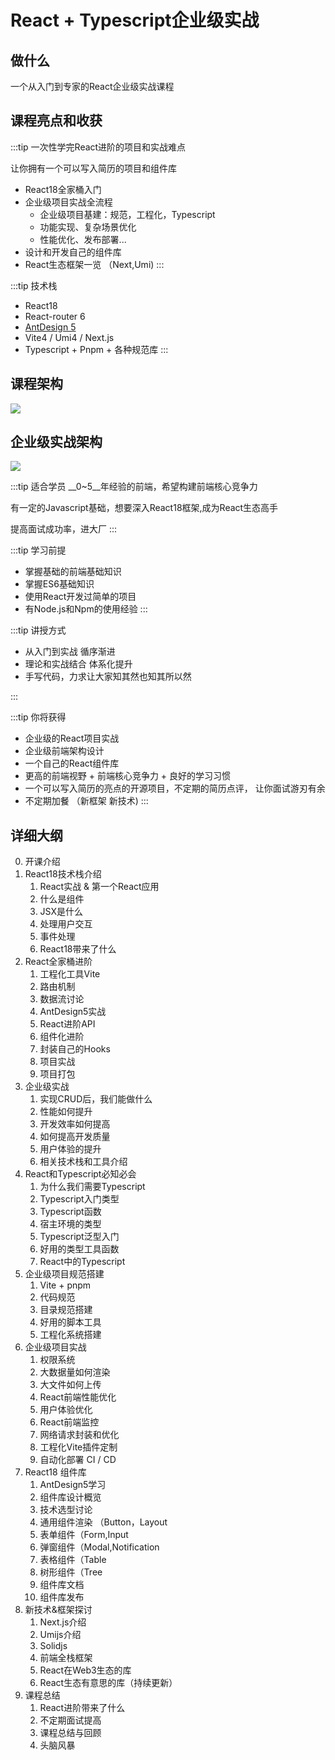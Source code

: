 # React + Typescript企业级实战


## 做什么

一个从入门到专家的React企业级实战课程

## 课程亮点和收获

:::tip 一次性学完React进阶的项目和实战难点

让你拥有一个可以写入简历的项目和组件库
-  React18全家桶入门
-  企业级项目实战全流程
   -  企业级项目基建：规范，工程化，Typescript
   -  功能实现、复杂场景优化
   -  性能优化、发布部署... 
-  设计和开发自己的组件库
-  React生态框架一览 （Next,Umi)
:::

:::tip 技术栈

- React18
- React-router 6 
- [AntDesign 5](https://ant.design/)
- Vite4 / Umi4 / Next.js
- Typescript + Pnpm + 各种规范库
:::

## 课程架构
![](/react/arch.png)

## 企业级实战架构
![](https://cdn.jsdelivr.net/gh/shengxinjing/static/fullstack/intro.jpg)

:::tip 适合学员
__0~5__年经验的前端，希望构建前端核心竞争力

有一定的Javascript基础，想要深入React18框架,成为React生态高手

提高面试成功率，进大厂
:::

:::tip 学习前提
- 掌握基础的前端基础知识
- 掌握ES6基础知识
- 使用React开发过简单的项目
- 有Node.js和Npm的使用经验
:::


:::tip 讲授方式


- 从入门到实战 循序渐进
- 理论和实战结合  体系化提升
- 手写代码，力求让大家知其然也知其所以然

:::

:::tip 你将获得
- 企业级的React项目实战
- 企业级前端架构设计
- 一个自己的React组件库
- 更高的前端视野 + 前端核心竞争力  + 良好的学习习惯
- 一个可以写入简历的亮点的开源项目，不定期的简历点评， 让你面试游刃有余
- 不定期加餐 （新框架 新技术)
:::
## 详细大纲


0. 开课介绍
1. React18技术栈介绍
	1. React实战 & 第一个React应用 
	2. 什么是组件 
	3. JSX是什么 
	4. 处理用户交互 
	5. 事件处理 
	6. React18带来了什么
2. React全家桶进阶
	1. 工程化工具Vite
	2. 路由机制 
	3. 数据流讨论 
	4. AntDesign5实战 
	5. React进阶API
	6. 组件化进阶
	7. 封装自己的Hooks
	8. 项目实战 
	9. 项目打包
3. 企业级实战
	1. 实现CRUD后，我们能做什么 
	2. 性能如何提升
	3. 开发效率如何提高 
	4. 如何提高开发质量 
	5. 用户体验的提升 
	6. 相关技术栈和工具介绍
4. React和Typescript必知必会 
	1. 为什么我们需要Typescript
	2. Typescript入门类型
	3. Typescript函数
	4. 宿主环境的类型
	5. Typescript泛型入门
	6. 好用的类型工具函数
	7. React中的Typescript
5. 企业级项目规范搭建
	1. Vite + pnpm 
	2. 代码规范
	3. 目录规范搭建 
	4. 好用的脚本工具
	7. 工程化系统搭建
6. 企业级项目实战
	1. 权限系统 
	2. 大数据量如何渲染 
	3. 大文件如何上传 
	4. React前端性能优化
	5. 用户体验优化
	6. React前端监控 
	7. 网络请求封装和优化 
	8. 工程化Vite插件定制
	9. 自动化部署 CI / CD
7. React18 组件库
	1. AntDesign5学习 
	2. 组件库设计概览 
	3. 技术选型讨论 
	4. 通用组件渲染 （Button，Layout 
	5. 表单组件（Form,Input 
	6. 弹窗组件（Modal,Notification 
	7. 表格组件（Table 
	8. 树形组件（Tree 
	9. 组件库文档 
	10. 组件库发布
8. 新技术&框架探讨
	1. Next.js介绍 
	2. Umijs介绍
	3. Solidjs 
	4. 前端全栈框架 
	5. React在Web3生态的库
	6. React生态有意思的库（持续更新）
9. 课程总结
	1. React进阶带来了什么 
	2. 不定期面试提高 
	3. 课程总结与回顾 
	4. 头脑风暴


